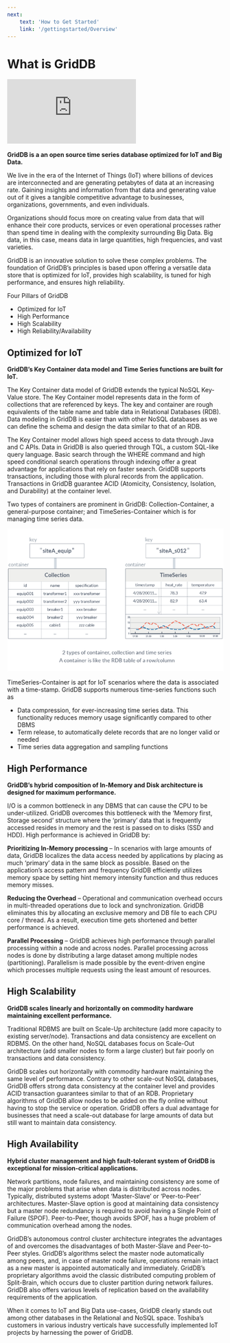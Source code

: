 ```yaml
---
next: 
    text: 'How to Get Started'
    link: '/gettingstarted/Overview'
---
```


# What is GridDB

<p class="iframe-container">
<iframe src="https://www.youtube.com/embed/boAZXOSMY58" frameborder="0" allow="accelerometer; autoplay; encrypted-media; gyroscope; picture-in-picture" allowfullscreen></iframe>
</p>

**GridDB is a an open source time series database optimized for IoT and Big Data.**

We live in the era of the Internet of Things (IoT) where billions of devices are interconnected and are generating petabytes of data at an increasing rate. Gaining insights and information from that data and generating value out of it gives a tangible competitive advantage to businesses, organizations, governments, and even individuals.

Organizations should focus more on creating value from data that will enhance their core products, services or even operational processes rather than spend time in dealing with the complexity surrounding Big Data. Big data, in this case, means data in large quantities, high frequencies, and vast varieties.

GridDB is an innovative solution to solve these complex problems. The foundation of GridDB’s principles is based upon offering a versatile data store that is optimized for IoT, provides high scalability, is tuned for high performance, and ensures high reliability.

Four Pillars of GridDB
- Optimized for IoT
- High Performance
- High Scalability
- High Reliability/Availability

## Optimized for IoT
**GridDB’s Key Container data model and Time Series functions are built for IoT.**

The Key Container data model of GridDB extends the typical NoSQL Key-Value store. The Key Container model represents data in the form of collections that are referenced by keys. The key and container are rough equivalents of the table name and table data in Relational Databases (RDB). Data modeling in GridDB is easier than with other NoSQL databases as we can define the schema and design the data similar to that of an RDB.

The Key Container model allows high speed access to data through Java and C APIs. Data in GridDB is also queried through TQL, a custom SQL-like query language. Basic search through the WHERE command and high speed conditional search operations through indexing offer a great advantage for applications that rely on faster search. GridDB supports transactions, including those with plural records from the application. Transactions in GridDB guarantee ACID (Atomicity, Consistency, Isolation, and Durability) at the container level.

Two types of containers are prominent in GridDB: Collection-Container, a general-purpose container; and TimeSeries-Container which is for managing time series data.

![containers](./about/img/containers.png)

TimeSeries-Container is apt for IoT scenarios where the data is associated with a time-stamp. GridDB supports numerous time-series functions such as
- Data compression, for ever-increasing time series data. This functionality reduces memory usage significantly compared to other DBMS
- Term release, to automatically delete records that are no longer valid or needed
- Time series data aggregation and sampling functions

## High Performance

**GridDB’s hybrid composition of In-Memory and Disk architecture is designed for maximum performance.**

I/O is a common bottleneck in any DBMS that can cause the CPU to be under-utilized. GridDB overcomes this bottleneck with the ‘Memory first, Storage second’ structure where the ‘primary’ data that is frequently accessed resides in memory and the rest is passed on to disks (SSD and HDD). High performance is achieved in GridDB by:

**Prioritizing In-Memory processing** – In scenarios with large amounts of data, GridDB localizes the data access needed by applications by placing as much ‘primary’ data in the same block as possible. Based on the application’s access pattern and frequency GridDB efficiently utilizes memory space by setting hint memory intensity function and thus reduces memory misses.

**Reducing the Overhead** – Operational and communication overhead occurs in multi-threaded operations due to lock and synchronization. GridDB eliminates this by allocating an exclusive memory and DB file to each CPU core / thread. As a result, execution time gets shortened and better performance is achieved.

**Parallel Processing** – GridDB achieves high performance through parallel processing within a node and across nodes. Parallel processing across nodes is done by distributing a large dataset among multiple nodes (partitioning). Parallelism is made possible by the event-driven engine which processes multiple requests using the least amount of resources.

## High Scalability <a href="https://www.global.toshiba/ww/products-solutions/ai-iot/griddb/product/griddb-ee.html?utm_source=griddb.net&utm_medium=referral&utm_campaign=commercial_badge"><badge text="Commercial version" type="warning"/></a>

**GridDB scales linearly and horizontally on commodity hardware maintaining excellent performance.**

Traditional RDBMS are built on Scale-Up architecture (add more capacity to existing server/node). Transactions and data consistency are excellent on RDBMS. On the other hand, NoSQL databases focus on Scale-Out architecture (add smaller nodes to form a large cluster) but fair poorly on transactions and data consistency.

GridDB scales out horizontally with commodity hardware maintaining the same level of performance. Contrary to other scale-out NoSQL databases, GridDB offers strong data consistency at the container level and provides ACID transaction guarantees similar to that of an RDB. Proprietary algorithms of GridDB allow nodes to be added on the fly online without having to stop the service or operation. GridDB offers a dual advantage for businesses that need a scale-out database for large amounts of data but still want to maintain data consistency.

## High Availability <a href="https://www.global.toshiba/ww/products-solutions/ai-iot/griddb/product/griddb-ee.html?utm_source=griddb.net&utm_medium=referral&utm_campaign=commercial_badge"><badge text="Commercial version" type="warning"/></a>

**Hybrid cluster management and high fault-tolerant system of GridDB is exceptional for mission-critical applications.**

Network partitions, node failures, and maintaining consistency are some of the major problems that arise when data is distributed across nodes. Typically, distributed systems adopt ‘Master-Slave’ or ‘Peer-to-Peer’ architectures. Master-Slave option is good at maintaining data consistency but a master node redundancy is required to avoid having a Single Point of Failure (SPOF). Peer-to-Peer, though avoids SPOF, has a huge problem of communication overhead among the nodes.

GridDB’s autonomous control cluster architecture integrates the advantages of and overcomes the disadvantages of both Master-Slave and Peer-to-Peer styles. GridDB’s algorithms select the master node automatically among peers, and, in case of master node failure, operations remain intact as a new master is appointed automatically and immediately. GridDB’s proprietary algorithms avoid the classic distributed computing problem of Split-Brain, which occurs due to cluster partition during network failures. GridDB also offers various levels of replication based on the availability requirements of the application.


When it comes to IoT and Big Data use-cases, GridDB clearly stands out among other databases in the Relational and NoSQL space. Toshiba’s customers in various industry verticals have successfully implemented IoT projects by harnessing the power of GridDB.

